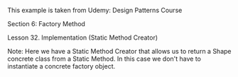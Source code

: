 This example is taken from Udemy: Design Patterns Course

Section 6: Factory Method

Lesson 32. Implementation (Static Method Creator)

Note: Here we have a Static Method Creator that allows us to return a Shape concrete class from a Static Method. In this case we don't have to
instantiate a concrete factory object. 